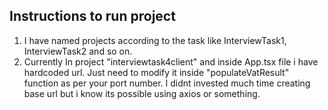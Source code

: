 
## Instructions to run project
1. I have named projects according to the task like InterviewTask1, InterviewTask2 and so on.
2. Currently In project "interviewtask4client" and inside App.tsx file i have hardcoded url. Just need to modify it inside "populateVatResult" function as per your port number. I didnt invested much time creating base url but i know its possible using axios or something.



